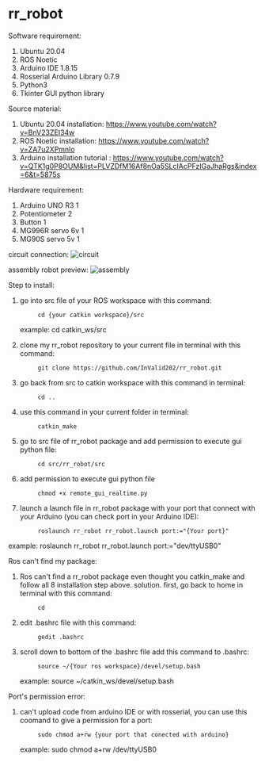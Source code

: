 # rr_robot


Software requirement:
1. Ubuntu 20.04  
2. ROS Noetic
3. Arduino IDE 1.8.15
4. Rosserial Arduino Library 0.7.9
5. Python3
6. Tkinter GUI python library


Source material:
1. Ubuntu 20.04 installation: https://www.youtube.com/watch?v=BnV23ZEI34w
2. ROS Noetic installation: https://www.youtube.com/watch?v=ZA7u2XPmnlo
3. Arduino installation tutorial : https://www.youtube.com/watch?v=QTK1g0P8OUM&list=PLVZDfM16Af8nOa5SLcIAcPFzIGaJhaRgs&index=6&t=5875s


Hardware requirement:
1. Arduino UNO R3       1 
2. Potentiometer        2
3. Button               1
4. MG996R servo 6v      1
5. MG90S  servo 5v      1

circuit connection:
![circuit](https://github.com/InValid202/rr_robot/assets/125998503/14724ada-29ed-48fb-894d-8f6f49163eba)

assembly robot preview:
![assembly](https://github.com/InValid202/rr_robot/assets/125998503/4755fe8c-5e7e-4a92-b16d-498a22362662)


Step to install:
1. go into src file of your ROS workspace with this command:

            cd {your catkin workspace}/src
   
      example: cd catkin_ws/src
   
3. clone my rr_robot repository to your current file in terminal with this command:
   
            git clone https://github.com/InValid202/rr_robot.git

4. go back from src to catkin workspace with this command in terminal:

            cd ..
   
5. use this command in your current folder in terminal:

            catkin_make

6. go to src file of rr_robot package and add permission to execute gui python file:

            cd src/rr_robot/src

7. add permission to execute gui python file

            chmod +x remote_gui_realtime.py

8. launch a launch file in rr_robot package with your port that connect with your Arduino (you can check port in your Arduino IDE):

            roslaunch rr_robot rr_robot.launch port:="{Your port}"

example: roslaunch rr_robot rr_robot.launch port:="dev/ttyUSB0"


Ros can't find my package:
1. Ros can't find a rr_robot package even thought you catkin_make and follow all 8 installation step above.
   solution. first, go back to home in terminal with this command:

            cd
   
2. edit .bashrc file with this command:

            gedit .bashrc

3. scroll down to bottom of the .bashrc file add this command to .bashrc:

            source ~/{Your ros workspace}/devel/setup.bash

      example: source ~/catkin_ws/devel/setup.bash


Port's permission error:
1. can't upload code from arduino IDE or with rosserial, you can use this coomand to give a permission for a port:

            sudo chmod a+rw {your port that conected with arduino}

      example: sudo chmod a+rw /dev/ttyUSB0
